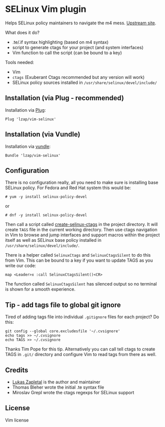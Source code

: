 # SELinux Vim plugin

Helps SELinux policy maintainers to navigate the m4 mess.
[Upstream site](https://github.com/lzap/vim-selinux).

What does it do?

* .te/.if syntax highlighting (based on m4 syntax)
* script to generate ctags for your project (and system interfaces)
* Vim function to call the script (can be bound to a key)

Tools needed:

* Vim
* `ctags` (Exuberant Ctags recommended but any version will work)
* SELinux policy sources installed in `/usr/share/selinux/devel/include/`

## Installation (via Plug - recommended)

Installation via [Plug](https://github.com/junegunn/vim-plug):

```vim
Plug 'lzap/vim-selinux'
```

## Installation (via Vundle)

Installation via [vundle](https://github.com/gmarik/vundle):

```vim
Bundle 'lzap/vim-selinux'
```

## Configuration

There is no configuration really, all you need to make sure is installing base
SELinux policy. For Fedora and Red Hat system this would be:

    # yum -y install selinux-policy-devel

or


    # dnf -y install selinux-policy-devel

Then call a script called
[create-selinux-ctags](https://github.com/lzap/vim-selinux/blob/master/bin/create-selinux-ctags)
in the project directory. It will create `TAGS` file in the current working
directory. Then use ctags navigation in Vim to browse and jump interfaces and
support macros within the project itself as well as SELinux base policy
installed in `/usr/share/selinux/devel/include/`.

There is a helper called `SelinuxCtags` and `SelinuxCtagsSilent` to do this
from Vim. This can be bound to a key if you want to update TAGS as you write
our code:

```vim
map <Leader>x :call SelinuxCtagsSilent()<CR>
```

The function called `SelinuxCtagsSilent` has silenced output so no terminal is
shown for a smooth experience.

## Tip - add tags file to global git ignore

Tired of adding tags file into individual `.gitignore` files for each project?
Do this:

    git config --global core.excludesfile '~/.cvsignore'
    echo tags >> ~/.cvsignore
    echo TAGS >> ~/.cvsignore

Thanks Tim Pope for this tip. Alternatively you can call tell ctags to create
TAGS in `.git/` directory and configure Vim to read tags from there as well.

## Credits

* [Lukas Zapletal](http://lukas.zapletalovi.com) is the author and maintainer
* Thomas Bleher wrote the initial .te syntax file
* Miroslav Grepl wrote the ctags regexps for SELinux support

## License

Vim license

